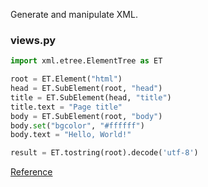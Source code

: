 Generate and manipulate XML.

### views.py
```python
import xml.etree.ElementTree as ET

root = ET.Element("html")
head = ET.SubElement(root, "head")
title = ET.SubElement(head, "title")
title.text = "Page title"
body = ET.SubElement(root, "body")
body.set("bgcolor", "#ffffff")
body.text = "Hello, World!"

result = ET.tostring(root).decode('utf-8')
```

[Reference](http://effbot.org/zone/element-index.htm)


